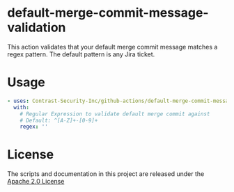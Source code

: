 # default-merge-commit-message-validation
This action validates that your default merge commit message matches a regex pattern. The default pattern is any Jira ticket.

# Usage
```yaml
- uses: Contrast-Security-Inc/github-actions/default-merge-commit-message-validation
  with: 
    # Regular Expression to validate default merge commit against
    # Default: ^[A-Z]+-[0-9]+
    regex: ''
```

# License
The scripts and documentation in this project are released under the [Apache 2.0 License](../LICENSE)
